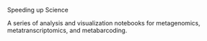 Speeding up Science


A series of analysis and visualization notebooks for metagenomics, metatranscriptomics, and metabarcoding.



